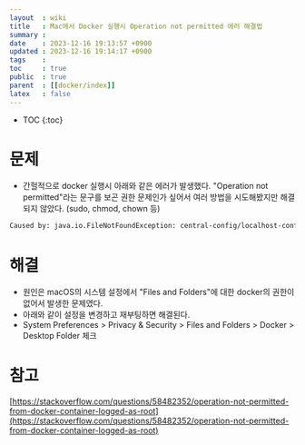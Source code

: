 ```yaml
---
layout  : wiki
title   : Mac에서 Docker 실행시 Operation not permitted 에러 해결법
summary : 
date    : 2023-12-16 19:13:57 +0900
updated : 2023-12-16 19:14:17 +0900
tags    : 
toc     : true
public  : true
parent  : [[docker/index]]
latex   : false
---
```

* TOC
{:toc}

# 문제
- 간헐적으로 docker 실행시 아래와 같은 에러가 발생했다. "Operation not permitted"라는 문구를 보곤 권한 문제인가 싶어서 여러 방법을 시도해봤지만 해결되지 않았다. (sudo, chmod, chown 등)
```bash
Caused by: java.io.FileNotFoundException: central-config/localhost-config/application.yml (Operation not permitted)
```

# 해결
- 원인은 macOS의 시스템 설정에서 "Files and Folders"에 대한 docker의 권한이 없어서 발생한 문제였다.
- 아래와 같이 설정을 변경하고 재부팅하면 해결된다.
- System Preferences > Privacy & Security > Files and Folders > Docker > Desktop Folder 체크


# 참고
[https://stackoverflow.com/questions/58482352/operation-not-permitted-from-docker-container-logged-as-root](https://stackoverflow.com/questions/58482352/operation-not-permitted-from-docker-container-logged-as-root)